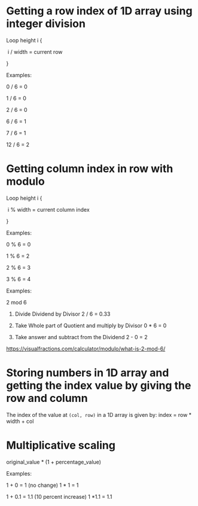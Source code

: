 # Getting a row index of 1D array using integer division

Loop height i { 

​	i / width = current row

}



Examples:

0 / 6 = 0

1 / 6 = 0

2 / 6 = 0

6 / 6 = 1

7 / 6 = 1

12 / 6 = 2

# Getting column index in row with modulo

Loop height i {

​	i % width = current column index

}



Examples:

 0 % 6 = 0

1 % 6 = 2

2 % 6 = 3

3 % 6 = 4



Examples:

2 mod 6

1. Divide Dividend by Divisor 2 / 6 = 0.33

2. Take Whole part of Quotient and multiply by Divisor 0 * 6 = 0

3. Take answer and subtract from the Dividend 2 - 0 = 2

https://visualfractions.com/calculator/modulo/what-is-2-mod-6/



# Storing numbers in 1D array and getting the index value by giving the row and column

The index of the value at `(col, row)` in a 1D array is given by: index = row * width + col



# Multiplicative scaling



original_value * (1 + percentage_value)



Examples:

1 + 0 = 1 (no change) 1 * 1 = 1

1 + 0.1 = 1.1 (10 percent increase) 1 *1.1 = 1.1